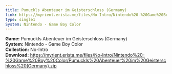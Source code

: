 ```yaml
---
title: Pumuckls Abenteuer im Geisterschloss (Germany)
link: https://myrient.erista.me/files/No-Intro/Nintendo%20-%20Game%20Boy%20Color/Pumuckls%20Abenteuer%20im%20Geisterschloss%20(Germany).zip
type: single1
System: Nintendo - Game Boy Color
---
```

<b>Game:</b> Pumuckls Abenteuer im Geisterschloss (Germany)<br>
<b>System:</b> Nintendo - Game Boy Color<br>
<b>Collection:</b> No-Intro<br>
<b>Download:</b> https://myrient.erista.me/files/No-Intro/Nintendo%20-%20Game%20Boy%20Color/Pumuckls%20Abenteuer%20im%20Geisterschloss%20(Germany).zip